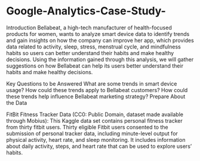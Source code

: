# Google-Analytics-Case-Study-
Introduction
Bellabeat, a high-tech manufacturer of health-focused products for women, wants to analyze smart device data to identify trends and gain insights on how the company can improve her app, which provides data related to activity, sleep, stress, menstrual cycle, and mindfulness habits so users can better understand their habits and make healthy decisions. Using the information gained through this analysis, we will gather suggestions on how Bellabeat can help its users better understand their habits and make healthy decisions.

Key Questions to be Answered
What are some trends in smart device usage?
How could these trends apply to Bellabeat customers?
How could these trends help influence Bellabeat marketing strategy?
Prepare
About the Data

FitBit Fitness Tracker Data (CC0: Public Domain, dataset made available through Mobius): This Kaggle data set contains personal fitness tracker from thirty fitbit users. Thirty eligible Fitbit users consented to the submission of personal tracker data, including minute-level output for physical activity, heart rate, and sleep monitoring. It includes information about daily activity, steps, and heart rate that can be used to explore users’ habits.
